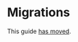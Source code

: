# Migrations

This guide [has moved](https://groue.github.io/GRDB.swift/docs/6.3/documentation/grdb/migrations).
